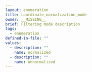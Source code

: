 ```yaml
---
layout: enumeration
title: coordinate_normalization_mode
owner: __MISSING__
brief: Filtering mode description
tags:
  - enumeration
defined-in-file: ""
values:
  - description: ""
    name: normalized
  - description: ""
    name: unnormalized
---
```

